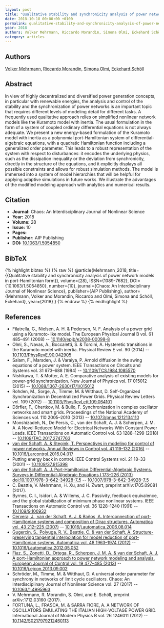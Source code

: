 ```yaml
---
layout: post
title: "Qualitative stability and synchronicity analysis of power network models in port-Hamiltonian form"
date: 2018-10-18 00:00:00 +0100
permalink: qualitative-stability-and-synchronicity-analysis-of-power-network-models-in-port-hamiltonian-form
year: 2018
authors: Volker Mehrmann, Riccardo Morandin, Simona Olmi, Eckehard Schöll
category: articles
---
```

 
## Authors
[Volker Mehrmann](authors/volker_mehrmann), [Riccardo Morandin](authors/riccardo_morandin), [Simona Olmi](authors/simona_olmi), [Eckehard Schöll](authors/eckehard_scholl)
 
## Abstract
In view of highly decentralized and diversified power generation concepts, in particular with renewable energies, the analysis and control of the stability and the synchronization of power networks is an important topic that requires different levels of modeling detail for different tasks. A frequently used qualitative approach relies on simplified nonlinear network models like the Kuramoto model with inertia. The usual formulation in the form of a system of coupled ordinary differential equations is not always adequate. We present a new energy-based formulation of the Kuramoto model with inertia as a polynomial port-Hamiltonian system of differential-algebraic equations, with a quadratic Hamiltonian function including a generalized order parameter. This leads to a robust representation of the system with respect to disturbances: it encodes the underlying physics, such as the dissipation inequality or the deviation from synchronicity, directly in the structure of the equations, and it explicitly displays all possible constraints and allows for robust simulation methods. The model is immersed into a system of model hierarchies that will be helpful for applying adaptive simulations in future works. We illustrate the advantages of the modified modeling approach with analytics and numerical results.
 
## Citation
- **Journal:** Chaos: An Interdisciplinary Journal of Nonlinear Science
- **Year:** 2018
- **Volume:** 28
- **Issue:** 10
- **Pages:** 
- **Publisher:** AIP Publishing
- **DOI:** [10.1063/1.5054850](https://doi.org/10.1063/1.5054850)
 
## BibTeX
{% highlight bibtex %}
{% raw %}
@article{Mehrmann_2018,
  title={{Qualitative stability and synchronicity analysis of power network models in port-Hamiltonian form}},
  volume={28},
  ISSN={1089-7682},
  DOI={10.1063/1.5054850},
  number={10},
  journal={Chaos: An Interdisciplinary Journal of Nonlinear Science},
  publisher={AIP Publishing},
  author={Mehrmann, Volker and Morandin, Riccardo and Olmi, Simona and Schöll, Eckehard},
  year={2018}
}
{% endraw %}
{% endhighlight %}
 
## References
- Filatrella, G., Nielsen, A. H. & Pedersen, N. F. Analysis of a power grid using a Kuramoto-like model. The European Physical Journal B vol. 61 485–491 (2008) -- [10.1140/epjb/e2008-00098-8](https://doi.org/10.1140/epjb/e2008-00098-8)
- Olmi, S., Navas, A., Boccaletti, S. & Torcini, A. Hysteretic transitions in the Kuramoto model with inertia. Physical Review E vol. 90 (2014) -- [10.1103/PhysRevE.90.042905](https://doi.org/10.1103/PhysRevE.90.042905)
- Salam, F., Marsden, J. & Varaiya, P. Arnold diffusion in the swing equations of a power system. IEEE Transactions on Circuits and Systems vol. 31 673–688 (1984) -- [10.1109/TCS.1984.1085570](https://doi.org/10.1109/TCS.1984.1085570)
- Nishikawa, T. & Motter, A. E. Comparative analysis of existing models for power-grid synchronization. New Journal of Physics vol. 17 015012 (2015) -- [10.1088/1367-2630/17/1/015012](https://doi.org/10.1088/1367-2630/17/1/015012)
- Rohden, M., Sorge, A., Timme, M. & Witthaut, D. Self-Organized Synchronization in Decentralized Power Grids. Physical Review Letters vol. 109 (2012) -- [10.1103/PhysRevLett.109.064101](https://doi.org/10.1103/PhysRevLett.109.064101)
- Dörfler, F., Chertkov, M. & Bullo, F. Synchronization in complex oscillator networks and smart grids. Proceedings of the National Academy of Sciences vol. 110 2005–2010 (2013) -- [10.1073/pnas.1212134110](https://doi.org/10.1073/pnas.1212134110)
- Monshizadeh, N., De Persis, C., van der Schaft, A. J. & Scherpen, J. M. A. A Novel Reduced Model for Electrical Networks With Constant Power Loads. IEEE Transactions on Automatic Control vol. 63 1288–1299 (2018) -- [10.1109/TAC.2017.2747763](https://doi.org/10.1109/TAC.2017.2747763)
- [van der Schaft, A. & Stegink, T. Perspectives in modeling for control of power networks. Annual Reviews in Control vol. 41 119–132 (2016)](perspectives-in-modeling-for-control-of-power-networks) -- [10.1016/j.arcontrol.2016.04.017](https://doi.org/10.1016/j.arcontrol.2016.04.017)
- Putting energy back in control. IEEE Control Systems vol. 21 18–33 (2001) -- [10.1109/37.915398](https://doi.org/10.1109/37.915398)
- [van der Schaft, A. J. Port-Hamiltonian Differential-Algebraic Systems. Surveys in Differential-Algebraic Equations I 173–226 (2013) doi:10.1007/978-3-642-34928-7_5](port-hamiltonian-differential-algebraic-systems) -- [10.1007/978-3-642-34928-7_5](https://doi.org/10.1007/978-3-642-34928-7_5)
- C. Beattie, V. Mehrmann, H. Xu, and H. Zwart, preprint arXiv:1705.09081 (2017).
- Byrnes, C. I., Isidori, A. & Willems, J. C. Passivity, feedback equivalence, and the global stabilization of minimum phase nonlinear systems. IEEE Transactions on Automatic Control vol. 36 1228–1240 (1991) -- [10.1109/9.100932](https://doi.org/10.1109/9.100932)
- [Cervera, J., van der Schaft, A. J. & Baños, A. Interconnection of port-Hamiltonian systems and composition of Dirac structures. Automatica vol. 43 212–225 (2007)](interconnection-of-port-hamiltonian-systems-and-composition-of-dirac-structures) -- [10.1016/j.automatica.2006.08.014](https://doi.org/10.1016/j.automatica.2006.08.014)
- [Gugercin, S., Polyuga, R. V., Beattie, C. & van der Schaft, A. Structure-preserving tangential interpolation for model reduction of port-Hamiltonian systems. Automatica vol. 48 1963–1974 (2012)](structure-preserving-tangential-interpolation-for-model-reduction-of-port-hamiltonian-systems) -- [10.1016/j.automatica.2012.05.052](https://doi.org/10.1016/j.automatica.2012.05.052)
- [Fiaz, S., Zonetti, D., Ortega, R., Scherpen, J. M. A. & van der Schaft, A. J. A port-Hamiltonian approach to power network modeling and analysis. European Journal of Control vol. 19 477–485 (2013)](a-port-hamiltonian-approach-to-power-network-modeling-and-analysis) -- [10.1016/j.ejcon.2013.09.002](https://doi.org/10.1016/j.ejcon.2013.09.002)
- Schröder, M., Timme, M. & Witthaut, D. A universal order parameter for synchrony in networks of limit cycle oscillators. Chaos: An Interdisciplinary Journal of Nonlinear Science vol. 27 (2017) -- [10.1063/1.4995963](https://doi.org/10.1063/1.4995963)
- V. Mehrmann, R. Morandin, S. Olmi, and E. Schöll, preprint arXiv:1712.03160 (2017).
- FORTUNA, L., FRASCA, M. & SARRA FIORE, A. A NETWORK OF OSCILLATORS EMULATING THE ITALIAN HIGH-VOLTAGE POWER GRID. International Journal of Modern Physics B vol. 26 1246011 (2012) -- [10.1142/S0217979212460113](https://doi.org/10.1142/S0217979212460113)

